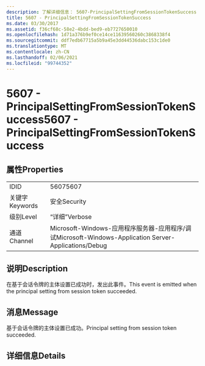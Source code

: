 ```yaml
---
description: 了解详细信息： 5607-PrincipalSettingFromSessionTokenSuccess
title: 5607 - PrincipalSettingFromSessionTokenSuccess
ms.date: 03/30/2017
ms.assetid: f36cf68c-58e2-4bdd-bed9-eb7727650010
ms.openlocfilehash: 1d71a376b9ef0ce14ce11639560260c3868338f4
ms.sourcegitcommit: ddf7edb67715a5b9a45e3dd44536dabc153c1de0
ms.translationtype: MT
ms.contentlocale: zh-CN
ms.lasthandoff: 02/06/2021
ms.locfileid: "99744352"
---
```

# <a name="5607---principalsettingfromsessiontokensuccess"></a><span data-ttu-id="85c19-103">5607 - PrincipalSettingFromSessionTokenSuccess</span><span class="sxs-lookup"><span data-stu-id="85c19-103">5607 - PrincipalSettingFromSessionTokenSuccess</span></span>

## <a name="properties"></a><span data-ttu-id="85c19-104">属性</span><span class="sxs-lookup"><span data-stu-id="85c19-104">Properties</span></span>  
  
|||  
|-|-|  
|<span data-ttu-id="85c19-105">ID</span><span class="sxs-lookup"><span data-stu-id="85c19-105">ID</span></span>|<span data-ttu-id="85c19-106">5607</span><span class="sxs-lookup"><span data-stu-id="85c19-106">5607</span></span>|  
|<span data-ttu-id="85c19-107">关键字</span><span class="sxs-lookup"><span data-stu-id="85c19-107">Keywords</span></span>|<span data-ttu-id="85c19-108">安全</span><span class="sxs-lookup"><span data-stu-id="85c19-108">Security</span></span>|  
|<span data-ttu-id="85c19-109">级别</span><span class="sxs-lookup"><span data-stu-id="85c19-109">Level</span></span>|<span data-ttu-id="85c19-110">“详细”</span><span class="sxs-lookup"><span data-stu-id="85c19-110">Verbose</span></span>|  
|<span data-ttu-id="85c19-111">通道</span><span class="sxs-lookup"><span data-stu-id="85c19-111">Channel</span></span>|<span data-ttu-id="85c19-112">Microsoft-Windows-应用程序服务器-应用程序/调试</span><span class="sxs-lookup"><span data-stu-id="85c19-112">Microsoft-Windows-Application Server-Applications/Debug</span></span>|  
  
## <a name="description"></a><span data-ttu-id="85c19-113">说明</span><span class="sxs-lookup"><span data-stu-id="85c19-113">Description</span></span>  

 <span data-ttu-id="85c19-114">在基于会话令牌的主体设置已成功时，发出此事件。</span><span class="sxs-lookup"><span data-stu-id="85c19-114">This event is emitted when the principal setting from session token succeeded.</span></span>  
  
## <a name="message"></a><span data-ttu-id="85c19-115">消息</span><span class="sxs-lookup"><span data-stu-id="85c19-115">Message</span></span>  

 <span data-ttu-id="85c19-116">基于会话令牌的主体设置已成功。</span><span class="sxs-lookup"><span data-stu-id="85c19-116">Principal setting from session token succeeded.</span></span>  
  
## <a name="details"></a><span data-ttu-id="85c19-117">详细信息</span><span class="sxs-lookup"><span data-stu-id="85c19-117">Details</span></span>

